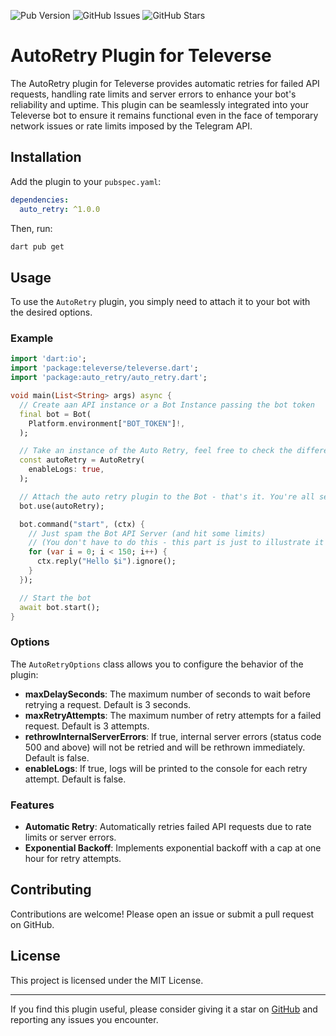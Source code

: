 
![Pub Version](https://img.shields.io/pub/v/auto_retry)
![GitHub Issues](https://img.shields.io/github/issues/xooniverse/auto_retry)
![GitHub Stars](https://img.shields.io/github/stars/xooniverse/auto_retry?style=social)

# AutoRetry Plugin for Televerse

The AutoRetry plugin for Televerse provides automatic retries for failed API requests, handling rate limits and server errors to enhance your bot's reliability and uptime. This plugin can be seamlessly integrated into your Televerse bot to ensure it remains functional even in the face of temporary network issues or rate limits imposed by the Telegram API.

## Installation

Add the plugin to your `pubspec.yaml`:

```yaml
dependencies:
  auto_retry: ^1.0.0
```

Then, run:

```bash
dart pub get
```

## Usage

To use the `AutoRetry` plugin, you simply need to attach it to your bot with the desired options.

### Example

```dart
import 'dart:io';
import 'package:televerse/televerse.dart';
import 'package:auto_retry/auto_retry.dart';

void main(List<String> args) async {
  // Create aan API instance or a Bot Instance passing the bot token
  final bot = Bot(
    Platform.environment["BOT_TOKEN"]!,
  );

  // Take an instance of the Auto Retry, feel free to check the different options
  const autoRetry = AutoRetry(
    enableLogs: true,
  );

  // Attach the auto retry plugin to the Bot - that's it. You're all set.
  bot.use(autoRetry);

  bot.command("start", (ctx) {
    // Just spam the Bot API Server (and hit some limits)
    // (You don't have to do this - this part is just to illustrate it works 🤖)
    for (var i = 0; i < 150; i++) {
      ctx.reply("Hello $i").ignore();
    }
  });

  // Start the bot
  await bot.start();
}
```

### Options

The `AutoRetryOptions` class allows you to configure the behavior of the plugin:

- **maxDelaySeconds**: The maximum number of seconds to wait before retrying a request. Default is 3 seconds.
- **maxRetryAttempts**: The maximum number of retry attempts for a failed request. Default is 3 attempts.
- **rethrowInternalServerErrors**: If true, internal server errors (status code 500 and above) will not be retried and will be rethrown immediately. Default is false.
- **enableLogs**: If true, logs will be printed to the console for each retry attempt. Default is false.

### Features

- **Automatic Retry**: Automatically retries failed API requests due to rate limits or server errors.
- **Exponential Backoff**: Implements exponential backoff with a cap at one hour for retry attempts.

## Contributing

Contributions are welcome! Please open an issue or submit a pull request on GitHub.

## License

This project is licensed under the MIT License.

---

If you find this plugin useful, please consider giving it a star on [GitHub](https://github.com/xooniverse/auto_retry) and reporting any issues you encounter.

